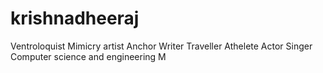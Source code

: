 # krishnadheeraj
Ventroloquist 
Mimicry artist
Anchor
Writer
Traveller
Athelete
Actor
Singer
Computer science and engineering 
M
